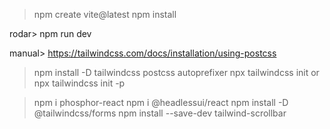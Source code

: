 > npm create vite@latest
> npm install

rodar> npm run dev

manual> https://tailwindcss.com/docs/installation/using-postcss

> npm install -D tailwindcss postcss autoprefixer
> npx tailwindcss init
> or
> npx tailwindcss init -p

> npm i phosphor-react
> npm i @headlessui/react
> npm install -D @tailwindcss/forms
> npm install --save-dev tailwind-scrollbar
